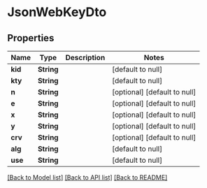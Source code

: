 # JsonWebKeyDto

## Properties

| Name    | Type       | Description | Notes                        |
| ------- | ---------- | ----------- | ---------------------------- |
| **kid** | **String** |             | [default to null]            |
| **kty** | **String** |             | [default to null]            |
| **n**   | **String** |             | [optional] [default to null] |
| **e**   | **String** |             | [optional] [default to null] |
| **x**   | **String** |             | [optional] [default to null] |
| **y**   | **String** |             | [optional] [default to null] |
| **crv** | **String** |             | [optional] [default to null] |
| **alg** | **String** |             | [default to null]            |
| **use** | **String** |             | [default to null]            |

[[Back to Model list]](../README.md#documentation-for-models) [[Back to API list]](../README.md#documentation-for-api-endpoints) [[Back to README]](../README.md)
